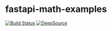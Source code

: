 # fastapi-math-examples

[![Build Status](https://travis-ci.com/coding-excercises/fastapi-math-examples.svg?branch=main)](https://travis-ci.com/coding-excercises/fastapi-math-examples) [![DeepSource](https://deepsource.io/gh/coding-excercises/fastapi-math-examples.svg/?label=active+issues&show_trend=true)](https://deepsource.io/gh/coding-excercises/fastapi-math-examples/?ref=repository-badge)
